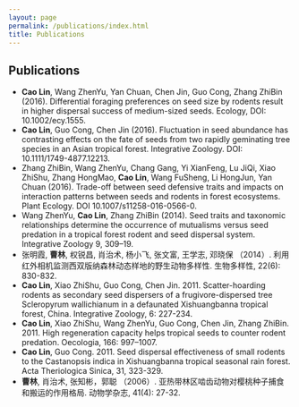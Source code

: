 ```yaml
---
layout: page
permalink: /publications/index.html
title: Publications
---
```

## Publications
  - **Cao Lin**, Wang ZhenYu, Yan Chuan, Chen Jin, Guo Cong, Zhang ZhiBin (2016). Differential foraging preferences on seed size by rodents result in higher dispersal success of medium-sized seeds. Ecology, DOI: 10.1002/ecy.1555.
  - **Cao Lin**, Guo Cong, Chen Jin (2016). Fluctuation in seed abundance has contrasting effects on the fate of seeds from two rapidly geminating tree species in an Asian tropical forest. Integrative Zoology. DOI: 10.1111/1749-4877.12213.
  - Zhang ZhiBin, Wang ZhenYu, Chang Gang, Yi XianFeng, Lu JiQi, Xiao ZhiShu, Zhang HongMao, **Cao Lin**, Wang FuSheng, Li HongJun, Yan Chuan (2016). Trade-off between seed defensive traits and impacts on interaction patterns between seeds and rodents in forest ecosystems. Plant Ecology. DOI 10.1007/s11258-016-0566-0.
  - Wang ZhenYu, **Cao Lin**, Zhang ZhiBin (2014). Seed traits and taxonomic relationships determine the occurrence of mutualisms versus seed predation in a tropical forest rodent and seed dispersal system. Integrative Zoology 9, 309–19.
  - 张明霞, **曹林**, 权锐昌, 肖治术, 杨小飞, 张文富, 王学志, 邓晓保 （2014）. 利用红外相机监测西双版纳森林动态样地的野生动物多样性. 生物多样性, 22(6): 830-832.
  - **Cao Lin**, Xiao ZhiShu, Guo Cong, Chen Jin. 2011. Scatter-hoarding rodents as secondary seed dispersers of a frugivore-dispersed tree Scleropyrum wallichianum in a defaunated Xishuangbanna tropical forest, China. Integrative Zoology, 6: 227-234.
  - **Cao Lin**, Xiao ZhiShu, Wang ZhenYu, Guo Cong, Chen Jin, Zhang ZhiBin. 2011. High regeneration capacity helps tropical seeds to counter rodent predation. Oecologia, 166: 997–1007.
  - **Cao Lin**, Guo Cong. 2011. Seed dispersal effectiveness of small rodents to the Castanopsis indica in Xishuangbanna tropical seasonal rain forest. Acta Theriologica Sinica, 31, 323-329.
  - **曹林**, 肖治术, 张知彬，郭聪 （2006）. 亚热带林区啮齿动物对樱桃种子捕食和搬运的作用格局. 动物学杂志, 41(4): 27-32.
